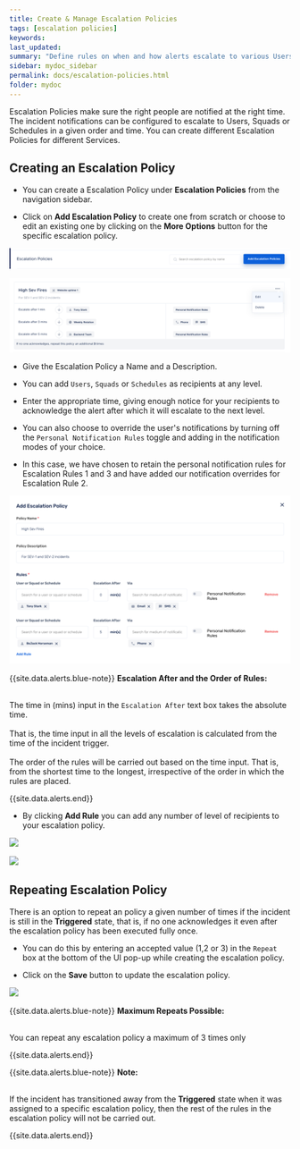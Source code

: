 ```yaml
---
title: Create & Manage Escalation Policies
tags: [escalation policies]
keywords: 
last_updated:
summary: "Define rules on when and how alerts escalate to various Users, Squads and (or) Schedules within your organization."
sidebar: mydoc_sidebar
permalink: docs/escalation-policies.html
folder: mydoc
---
```


Escalation Policies make sure the right people are notified at the right time. The incident notifications can be configured to escalate to Users, Squads or Schedules in a given order and time. You can create different Escalation Policies for different Services. 

## Creating an Escalation Policy

- You can create a Escalation Policy under **Escalation Policies** from the navigation sidebar.

- Click on **Add Escalation Policy** to create one from scratch or choose to edit an existing one by clicking on the **More Options** button for the specific escalation policy.

![](images/create_escalation_1.png)

![](images/create_escalation_2.png)

- Give the Escalation Policy a Name and a Description.

- You can add `Users`, `Squads` or `Schedules` as recipients at any level. 

- Enter the appropriate time, giving enough notice for your recipients to acknowledge the alert after which it will escalate to the next level. 

- You can also choose to override the user's notifications by turning off the  `Personal Notification Rules` toggle and adding in the notification modes of your choice. 

- In this case, we have chosen to retain the personal notification rules for Escalation Rules 1 and 3 and have added our notification overrides for Escalation Rule 2. 

![](images/create_escalation_3.png)

{{site.data.alerts.blue-note}}
<b>Escalation After and the Order of Rules: </b>
<br/><br/><p>The time in (mins) input in the `Escalation After` text box takes the absolute time.<br/><br/>That is, the time input in all the levels of escalation is calculated from the time of the incident trigger.<br/><br/>The order of the rules will be carried out based on the time input. That is, from the shortest time to the longest, irrespective of the order in which the rules are placed.</p>
{{site.data.alerts.end}}

- By clicking **Add Rule** you can add any number of level of recipients to your escalation policy. 

![](images/create_escalation_4.png)

![](images/create_escalation_5.png)

## Repeating Escalation Policy

There is an option to repeat an policy a given number of times if the incident is still in the **Triggered** state, that is, if no one acknowledges it even after the escalation policy has been executed fully once. 

- You can do this by entering an accepted value (1,2 or 3) in the `Repeat` box at the bottom of the UI pop-up while creating the escalation policy. 

- Click on the **Save** button to update the escalation policy. 

![](images/create_escalation_6.png)

{{site.data.alerts.blue-note}}
<b>Maximum Repeats Possible: </b>
<br/><br/><p>You can repeat any escalation policy a maximum of 3 times only</p>
{{site.data.alerts.end}}

{{site.data.alerts.blue-note}}
<b>Note: </b>
<br/><br/><p>If the incident has transitioned away from the **Triggered** state when it was assigned to a specific escalation policy, then the rest of the rules in the escalation policy will not be carried out.</p>
{{site.data.alerts.end}}